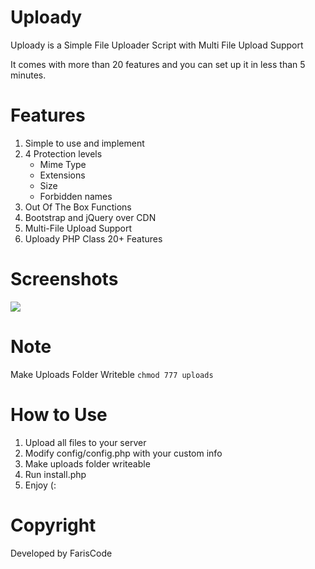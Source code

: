 # Uploady

Uploady is a Simple File Uploader Script with Multi File Upload Support

It comes with more than 20 features and you can set up it in less than 5 minutes.


# Features

1. Simple to use and implement
2. 4 Protection levels
   + Mime Type
   + Extensions
   + Size
   + Forbidden names
3. Out Of The Box Functions
4. Bootstrap and jQuery over CDN
5. Multi-File Upload Support
6. Uploady PHP Class 20+ Features

# Screenshots

![](https://a.top4top.io/p_1854bh0xd2.png)

# Note
Make Uploads Folder Writeble ``` chmod 777 uploads ```

# How to Use
1. Upload all files to your server
2. Modify config/config.php with your custom info
3. Make uploads folder writeable
4. Run install.php
5. Enjoy (:

# Copyright
Developed by FarisCode
